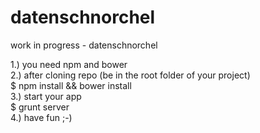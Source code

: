 datenschnorchel
=============

work in progress - datenschnorchel

1.) you need npm and bower  
2.) after cloning repo (be in the root folder of your project)  
    $ npm install && bower install  
3.) start your app  
	$ grunt server  
4.) have fun ;-)
